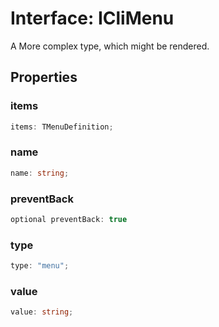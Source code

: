 # Interface: ICliMenu

A More complex type, which might be rendered.

## Properties

### items

```ts
items: TMenuDefinition;
```

### name

```ts
name: string;
```

### preventBack

```ts
optional preventBack: true
```

### type

```ts
type: "menu";
```

### value

```ts
value: string;
```
